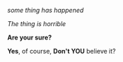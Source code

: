 *some thing has happened*

_The thing is horrible_

**Are your sure?**

__Yes__, of course, **Don't YOU** believe it?
